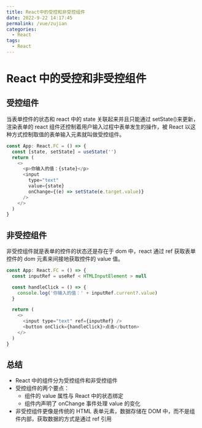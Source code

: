 ```yaml
---
title: React中的受控和非受控组件
date: 2022-9-22 14:17:45
permalink: /vue/zujian
categories:
  - React
tags:
  - React
---
```


# React 中的受控和非受控组件

## 受控组件

当表单控件的状态和 react 中的 state 关联起来并且只能通过 setState()来更新，渲染表单的 react 组件还控制着用户输入过程中表单发生的操作，被 React 以这种方式控制取值的表单输入元素就叫做受控组件。

```js
const App: React.FC = () => {
  const [state, setState] = useState('')
  return (
    <>
      <p>你输入的值：{state}</p>
      <input
        type="text"
        value={state}
        onChange={(e) => setState(e.target.value)}
      />
    </>
  )
}
```

## 非受控组件

非受控组件就是表单的控件的状态还是存在于 dom 中，react 通过 ref 获取表单控件的 dom 元素来间接地获取控件的 value 值。

```js
const App: React.FC = () => {
  const inputRef = useRef < HTMLInputElement > null

  const handleClick = () => {
    console.log('你输入的值：' + inputRef.current?.value)
  }

  return (
    <>
      <input type="text" ref={inputRef} />
      <button onClick={handleClick}>点击</button>
    </>
  )
}
```

## 总结

- React 中的组件分为受控组件和非受控组件
- 受控组件的两个要点：
  - 组件的 value 属性与 React 中的状态绑定
  - 组件内声明了 onChange 事件处理 value 的变化
- 非受控组件更像是传统的 HTML 表单元素，数据存储在 DOM 中，而不是组件内部，获取数据的方式是通过 ref 引用
